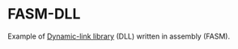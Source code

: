 # FASM-DLL
Example of [Dynamic-link library](https://en.wikipedia.org/wiki/Dynamic-link_library) (DLL) written in assembly (FASM).